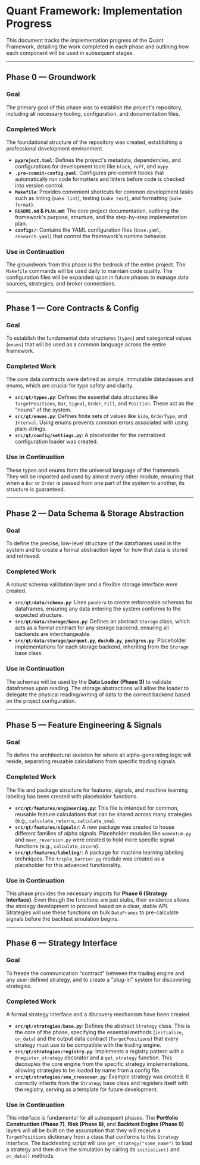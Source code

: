 # Quant Framework: Implementation Progress

This document tracks the implementation progress of the Quant Framework, detailing the work completed in each phase and outlining how each component will be used in subsequent stages.

---

## Phase 0 — Groundwork

### Goal

The primary goal of this phase was to establish the project's repository, including all necessary tooling, configuration, and documentation files.

### Completed Work

The foundational structure of the repository was created, establishing a professional development environment.

* **`pyproject.toml`**: Defines the project's metadata, dependencies, and configurations for development tools like `black`, `ruff`, and `mypy`.
* **`.pre-commit-config.yaml`**: Configures pre-commit hooks that automatically run code formatters and linters before code is checked into version control.
* **`Makefile`**: Provides convenient shortcuts for common development tasks such as linting (`make lint`), testing (`make test`), and formatting (`make format`).
* **`README.md` & `PLAN.md`**: The core project documentation, outlining the framework's purpose, structure, and the step-by-step implementation plan.
* **`configs/`**: Contains the YAML configuration files (`base.yaml`, `research.yaml`) that control the framework's runtime behavior.

### Use in Continuation

The groundwork from this phase is the bedrock of the entire project. The `Makefile` commands will be used daily to maintain code quality. The configuration files will be expanded upon in future phases to manage data sources, strategies, and broker connections.

---

## Phase 1 — Core Contracts & Config

### Goal

To establish the fundamental data structures (`types`) and categorical values (`enums`) that will be used as a common language across the entire framework.

### Completed Work

The core data contracts were defined as simple, immutable dataclasses and enums, which are crucial for type safety and clarity.

* **`src/qt/types.py`**: Defines the essential data structures like `TargetPositions`, `Bar`, `Signal`, `Order`, `Fill`, and `Position`. These act as the "nouns" of the system.
* **`src/qt/enums.py`**: Defines finite sets of values like `Side`, `OrderType`, and `Interval`. Using enums prevents common errors associated with using plain strings.
* **`src/qt/config/settings.py`**: A placeholder for the centralized configuration loader was created.

### Use in Continuation

These types and enums form the universal language of the framework. They will be imported and used by almost every other module, ensuring that when a `Bar` or `Order` is passed from one part of the system to another, its structure is guaranteed.

---

## Phase 2 — Data Schema & Storage Abstraction

### Goal

To define the precise, low-level structure of the dataframes used in the system and to create a formal abstraction layer for how that data is stored and retrieved.

### Completed Work

A robust schema validation layer and a flexible storage interface were created.

* **`src/qt/data/schema.py`**: Uses `pandera` to create enforceable schemas for dataframes, ensuring any data entering the system conforms to the expected structure.
* **`src/qt/data/storage/base.py`**: Defines an abstract `Storage` class, which acts as a formal contract for any storage backend, ensuring all backends are interchangeable.
* **`src/qt/data/storage/parquet.py`**, **`duckdb.py`**, **`postgres.py`**: Placeholder implementations for each storage backend, inheriting from the `Storage` base class.

### Use in Continuation

The schemas will be used by the **Data Loader (Phase 3)** to validate dataframes upon reading. The storage abstractions will allow the loader to delegate the physical reading/writing of data to the correct backend based on the project configuration.

---

## Phase 5 — Feature Engineering & Signals

### Goal

To define the architectural skeleton for where all alpha-generating logic will reside, separating reusable calculations from specific trading signals.

### Completed Work

The file and package structure for features, signals, and machine learning labeling has been created with placeholder functions.

* **`src/qt/features/engineering.py`**: This file is intended for common, reusable feature calculations that can be shared across many strategies (e.g., `calculate_returns`, `calculate_sma`).
* **`src/qt/features/signals/`**: A new package was created to house different families of alpha signals. Placeholder modules like `momentum.py` and `mean_reversion.py` were created to hold more specific signal functions (e.g., `calculate_zscore`).
* **`src/qt/features/labeling/`**: A package for machine learning labeling techniques. The `triple_barrier.py` module was created as a placeholder for this advanced functionality.

### Use in Continuation

This phase provides the necessary imports for **Phase 6 (Strategy Interface)**. Even though the functions are just stubs, their existence allows the strategy development to proceed based on a clear, stable API. Strategies will use these functions on bulk `DataFrames` to pre-calculate signals before the backtest simulation begins.

---

## Phase 6 — Strategy Interface

### Goal

To freeze the communication "contract" between the trading engine and any user-defined strategy, and to create a "plug-in" system for discovering strategies.

### Completed Work

A formal strategy interface and a discovery mechanism have been created.

* **`src/qt/strategies/base.py`**: Defines the abstract `Strategy` class. This is the core of the phase, specifying the essential methods (`initialize`, `on_data`) and the output data contract (`TargetPositions`) that every strategy must use to be compatible with the trading engine.
* **`src/qt/strategies/registry.py`**: Implements a registry pattern with a `@register_strategy` decorator and a `get_strategy` function. This decouples the core engine from the specific strategy implementations, allowing strategies to be loaded by name from a config file.
* **`src/qt/strategies/sma_crossover.py`**: Example strategy was created. It correctly inherits from the `Strategy` base class and registers itself with the registry, serving as a template for future development.

### Use in Continuation

This interface is fundamental for all subsequent phases. The **Portfolio Construction (Phase 7)**, **Risk (Phase 8)**, and **Backtest Engine (Phase 9)** layers will all be built on the assumption that they will receive a `TargetPositions` dictionary from a class that conforms to this `Strategy` interface. The backtesting script will use `get_strategy("some_name")` to load a strategy and then drive the simulation by calling its `initialize()` and `on_data()` methods.